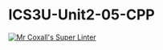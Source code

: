 # ICS3U-Unit2-05-CPP

[![Mr Coxall's Super Linter](https://github.com/Kyanh-Pham/ICS3U-Unit2-05-CPP/workflows/Mr%20Coxall's%20Super%20Linter/badge.svg)](https://github.com/Kyanh-Pham/ICS3U-Unit2-05-CPP/actions/)
